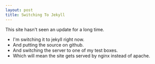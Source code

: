 ```yaml
---
layout: post
title: Switching To Jekyll
---
```


This site hasn't seen an update for a long time.
* I'm switching it to jekyll right now.
* And putting the source on github.
* And switching the server to one of my test boxes.
* Which will mean the site gets served by nginx instead of apache.


